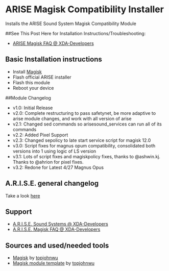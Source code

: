 # ARISE Magisk Compatibility Installer
Installs the ARISE Sound System Magisk Compatibility Module

##See This Post Here for Installation Instructions/Troubleshooting: 
 - [ARISE Magisk FAQ @ XDA-Developers](https://forum.xda-developers.com/android/software/r-s-e-sound-systems-auditory-research-t3379709/post71569390#post71569390)

## Basic Installation instructions
 - Install [Magisk](https://forum.xda-developers.com/apps/magisk/official-magisk-v7-universal-systemless-t3473445)
 - Flash official ARISE installer
 - Flash this module
 - Reboot your device

##Module Changelog
 - v1.0: Initial Release
 - v2.0: Complete restructuring to pass safetynet, be more adaptive to arise module changes, and work with all version of arise
 - v2.1: Changed sed commands so arisesound_services can run all of its commands
 - v2.2: Added Pixel Support
 - v2.3: Changed sepolicy to late start service script for magisk 12.0
 - v3.0: Script fixes for magnus opum compatibility, consolidated both versions into 1 using logic of LS version
 - v3.1: Lots of script fixes and magiskpolicy fixes, thanks to @ashwin.kj. Thanks to @ahrion for pixel fixes.
 - v3.2: Redone for Latest 4/27 Magnus Opus
 
## A.R.I.S.E. general changelog
Take a look [here](/core/ARISE_version.prop)
 
## Support
 - [A.R.I.S.E. Sound Systems @ XDA-Developers](https://forum.xda-developers.com/android/software/r-s-e-sound-systems-auditory-research-t3379709)
 - [A.R.I.S.E. Magisk FAQ @ XDA-Developers](https://forum.xda-developers.com/android/software/r-s-e-sound-systems-auditory-research-t3379709/post71569390#post71569390)
 
## Sources and used/needed tools
 - [Magisk](https://github.com/topjohnwu/Magisk) by [topjohnwu](https://forum.xda-developers.com/member.php?u=4470081)
 - [Magisk module template](https://github.com/topjohnwu/magisk-module-template) by [topjohnwu](https://forum.xda-developers.com/member.php?u=4470081)